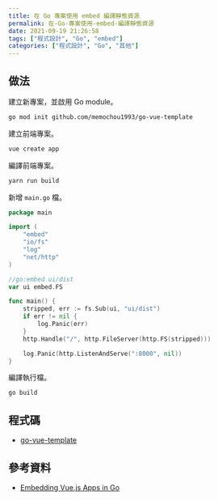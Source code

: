 ```yaml
---
title: 在 Go 專案使用 embed 編譯靜態資源
permalink: 在-Go-專案使用-embed-編譯靜態資源
date: 2021-09-19 21:26:58
tags: ["程式設計", "Go", "embed"]
categories: ["程式設計", "Go", "其他"]
---
```


## 做法

建立新專案，並啟用 Go module。

```BASH
go mod init github.com/memochou1993/go-vue-template
```

建立前端專案。

```BASH
vue create app
```

編譯前端專案。

```BASH
yarn run build
```

新增 `main.go` 檔。

```GO
package main

import (
	"embed"
	"io/fs"
	"log"
	"net/http"
)

//go:embed ui/dist
var ui embed.FS

func main() {
	stripped, err := fs.Sub(ui, "ui/dist")
	if err != nil {
		log.Panic(err)
	}
	http.Handle("/", http.FileServer(http.FS(stripped)))

	log.Panic(http.ListenAndServe(":8000", nil))
}
```

編譯執行檔。

```BASH
go build
```

## 程式碼

- [go-vue-template](https://github.com/memochou1993/go-vue-template)

## 參考資料

- [Embedding Vue.js Apps in Go](https://hackandsla.sh/posts/2021-06-18-embed-vuejs-in-go/)
